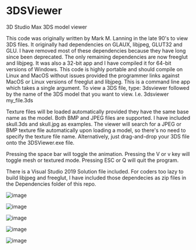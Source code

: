 # 3DSViewer
3D Studio Max 3DS model viewer

This code was originally written by Mark M. Lanning in the late 90's to view 3DS files.  It originally had dependencies on GLAUX, libjpeg, GLUT32 and GLU.  I have removed most of these dependencies because they have long since been deprecated.  The only remaining dependencies are now freeglut and libjpeg.  It was also a 32-bit app and I have compiled it for 64-bit versions of Windows.  This code is highly portable and should compile on Linux and MacOS without issues provided the programmer links against MacOS or Linux versions of freeglut and libjpeg.  This is a command line app which takes a single argument.  To view a 3DS file, type:  3dsviewer followed by the name of the 3DS model that you want to view.  I.e. 3dsviewer my_file.3ds

Texture files will be loaded automatically provided they have the same base name as the model.  Both BMP and JPEG files are supported.  I have included skull.3ds and skull.jpg as examples.  The viewer will search for a JPEG or BMP texture file automatically upon loading a model, so there's no need to specify the texture file name.  Alternatively, just drag-and-drop your 3DS file onto the 3DSViewer.exe file.

Pressing the space bar will toggle the animation.  Pressing the V or v key will toggle mesh or textured mode.  Pressing ESC or Q will quit the program.

There is a Visual Studio 2019 Solution file included.  For coders too lazy to build libjpeg and freeglut, I have included those dependecies as zip files in the Dependencies folder of this repo.

![image](https://user-images.githubusercontent.com/5926287/153332936-1a1984c5-be7d-4f55-9a1a-179d2a25e5f8.png)

![image](https://user-images.githubusercontent.com/5926287/153333040-405954e5-2638-4f49-b0e3-61c370dea204.png)

![image](https://user-images.githubusercontent.com/5926287/153333074-7f95de61-16ec-43ae-a0e2-1f16929a66d9.png)

![image](https://user-images.githubusercontent.com/5926287/153333123-fee12312-f090-4536-ac02-5958c4edf147.png)

![image](https://user-images.githubusercontent.com/5926287/153333167-c7cc6a19-8522-4214-b027-68bed5c26fd1.png)


